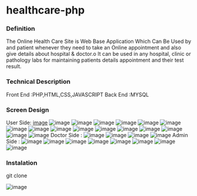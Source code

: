 # healthcare-php
### Definition
  The Online Health Care Site is Web Base Application Which Can Be Used by and patient whenever they need to take an Online appointment and also give details about hospital & doctor.o	It can be used in any hospital, clinic or pathology labs for maintaining patients details appointment and their test result.
### Technical Description
Front End :PHP,HTML,CSS,JAVASCRIPT
Back End :MYSQL
### Screen Design
User Side:
[image](https://github.com/user-attachments/assets/8a9a1a05-dc32-49e6-8b9d-f346afbe6206)
![image](https://github.com/user-attachments/assets/522a995b-fab2-49b7-b7c3-2ca00fabb9df)
![image](https://github.com/user-attachments/assets/d3cf098a-844e-42ec-b3f6-9339331c64ec)
![image](https://github.com/user-attachments/assets/4307643f-71fa-4001-8dcc-c716596d94be)
![image](https://github.com/user-attachments/assets/2904eacd-83a0-4401-ba1e-f4620fd5a08b)
![image](https://github.com/user-attachments/assets/d9055c3a-fcd0-46cd-ad94-e3d597f94822)
![image](https://github.com/user-attachments/assets/3470bc7a-0964-46b0-9dcc-3a35ff1616c7)
![image](https://github.com/user-attachments/assets/4a2cc39c-1939-45e6-97e2-6cce5b4e9d56)
![image](https://github.com/user-attachments/assets/284b3067-544f-4746-8b23-9659e14b26c1)
![image](https://github.com/user-attachments/assets/d9c4e6af-0fce-4043-a835-4d54bde81008)
![image](https://github.com/user-attachments/assets/629ce56f-6b6a-4f1b-8053-cbc4702cc13f)
![image](https://github.com/user-attachments/assets/4411c048-4c47-41e7-94ff-2e500123d861)
![image](https://github.com/user-attachments/assets/90731eea-516d-4826-a21f-00e7619a13e7)
![image](https://github.com/user-attachments/assets/87018b3f-57c2-43d7-af9a-eec77d3f71cb)
![image](https://github.com/user-attachments/assets/721f7930-7cd8-4ec2-9b70-d0bd287dfdea)
![image](https://github.com/user-attachments/assets/cf9a61e6-b5d2-42c8-a288-5e2ed2a4d459)
![image](https://github.com/user-attachments/assets/ffcd2f77-306c-4528-bdb3-dd268ba860ac)
Doctor Side :
![image](https://github.com/user-attachments/assets/153e3b57-5b11-4a64-8a54-fc7690cfc37c)
![image](https://github.com/user-attachments/assets/51230ac6-5797-4389-b535-4d38cbc49044)
![image](https://github.com/user-attachments/assets/b014a20b-f3b4-4203-966d-210e3f5f618a)
![image](https://github.com/user-attachments/assets/46e8bbc6-af90-442f-9020-6d7d3c2cdd3c)
Admin Side :
![image](https://github.com/user-attachments/assets/4091b133-3e13-4518-ad7b-a7a953838f75)
![image](https://github.com/user-attachments/assets/00ea9ab9-266c-4e38-8db8-ee18ad328b80)
![image](https://github.com/user-attachments/assets/127caee3-b725-41d8-a80d-1cc6628cfd66)
![image](https://github.com/user-attachments/assets/58816027-e24a-4cf9-9596-b6d6b451e48c)
![image](https://github.com/user-attachments/assets/dca8edb2-cb7a-4088-8fb4-3427fea9f6a8)
![image](https://github.com/user-attachments/assets/9e30b294-420a-43e1-8bb5-4b34ef6eafe5)
![image](https://github.com/user-attachments/assets/f8624acf-fd14-4583-b6fa-556704af9d3d)
![image](https://github.com/user-attachments/assets/d50024cb-348a-4454-a147-6ffccc4dabed)
### Instalation
git clone


![image](https://github.com/user-attachments/assets/d5273aad-d7dc-4cf8-a720-9d74c69ff387)


